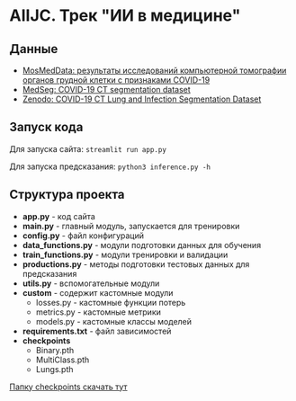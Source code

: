# AIIJC. Трек "ИИ в медицине"

## Данные

* [MosMedData: результаты исследований компьютерной томографии органов грудной клетки с признаками COVID-19]()  
* [MedSeg: COVID-19 CT segmentation dataset]()
* [Zenodo: COVID-19 CT Lung and Infection Segmentation Dataset](https://zenodo.org/record/3757476#.YRqU0IgzbP_)

## Запуск кода 

Для запуска сайта: `streamlit run app.py`

Для запуска предсказания: `python3 inference.py -h`

## Структура проекта
- **app.py** - код сайта
- **main.py** - главный модуль, запускается для тренировки
- **config.py** - файл конфигураций
- **data_functions.py** - модули подготовки данных для обучения
- **train_functions.py** - модули тренировки и валидации
- **productions.py** - методы подготовки тестовых данных для предсказания
- **utils.py** - вспомогательные модули
- **custom** - содержит кастомные модули
  - losses.py - кастомные функции потерь 
  - metrics.py - кастомные метрики
  - models.py - кастомные классы моделей
- **requirements.txt** - файл зависимостей
- **checkpoints**
  - Binary.pth
  - MultiClass.pth
  - Lungs.pth

[Папку checkpoints скачать тут](https://drive.google.com/file/d/19svztOBB4RhnW7cwuZTDPZb0EiWKdydN/view?usp=sharing)
